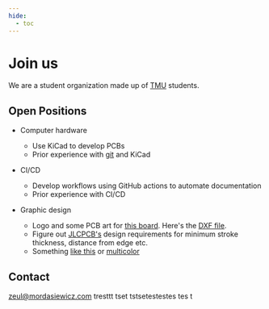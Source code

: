 ```yaml
---
hide:
  - toc
---
```


# Join us

We are a student organization made up of [TMU](https://www.torontomu.ca/) students.

## Open Positions

- Computer hardware
    - Use KiCad to develop PCBs
    - Prior experience with [git](https://learngitbranching.js.org/) and KiCad

- CI/CD
    - Develop workflows using GitHub actions to automate documentation
    - Prior experience with CI/CD

- Graphic design
    - Logo and some PCB art for [this board](https://raw.githubusercontent.com/sonicavionics/4in-sensors/refs/heads/main/images/board.back.png). Here's the [DXF file](https://github.com/sonicavionics/4in-MCAD/blob/1f6264a30b31a55e5fe4899630bdff132a17d7d8/card.DXF). 
    - Figure out [JLCPCB's](https://jlcpcb.com/) design requirements for minimum stroke thickness, distance from edge etc.
    - Something [like this](http://ncmachineworks.ca/wp-content/uploads/2014/01/Visulizer.jpg) or [multicolor](https://jlcpcb.com/blog/multi-color-silkscreen-pcb)


## Contact

zeul@mordasiewicz.com  tresttt tset tstsetestestes tes t